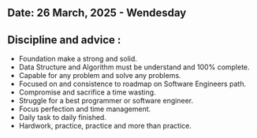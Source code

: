 ## Date: 26 March, 2025 - Wendesday

## Discipline and advice :
- Foundation make a strong and solid.
- Data Structure and Algorithm must be understand and 100% complete.
- Capable for any problem and solve any problems.
- Focused on and consistence to roadmap on Software Engineers path.
- Compromise and sacrifice a time wasting.
- Struggle for a best programmer or software engineer.
- Focus perfection and time management.
- Daily task to daily finished.
- Hardwork, practice, practice and more than practice.